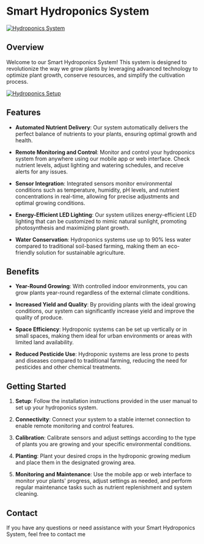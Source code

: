 # Smart Hydroponics System

[![Hydroponics System](hydroponics_system.jpg)](https://github.com/Sureshbabu0616/Smart-Hydroponics-System/blob/main/img1.png)

## Overview

Welcome to our Smart Hydroponics System! This system is designed to revolutionize the way we grow plants by leveraging advanced technology to optimize plant growth, conserve resources, and simplify the cultivation process.

[![Hydroponics Setup](hydroponics_setup.jpg)](https://github.com/Sureshbabu0616/Smart-Hydroponics-System/blob/main/img2.png)

## Features

- **Automated Nutrient Delivery**: Our system automatically delivers the perfect balance of nutrients to your plants, ensuring optimal growth and health.

- **Remote Monitoring and Control**: Monitor and control your hydroponics system from anywhere using our mobile app or web interface. Check nutrient levels, adjust lighting and watering schedules, and receive alerts for any issues.

- **Sensor Integration**: Integrated sensors monitor environmental conditions such as temperature, humidity, pH levels, and nutrient concentrations in real-time, allowing for precise adjustments and optimal growing conditions.

- **Energy-Efficient LED Lighting**: Our system utilizes energy-efficient LED lighting that can be customized to mimic natural sunlight, promoting photosynthesis and maximizing plant growth.

- **Water Conservation**: Hydroponics systems use up to 90% less water compared to traditional soil-based farming, making them an eco-friendly solution for sustainable agriculture.

## Benefits

- **Year-Round Growing**: With controlled indoor environments, you can grow plants year-round regardless of the external climate conditions.

- **Increased Yield and Quality**: By providing plants with the ideal growing conditions, our system can significantly increase yield and improve the quality of produce.

- **Space Efficiency**: Hydroponic systems can be set up vertically or in small spaces, making them ideal for urban environments or areas with limited land availability.

- **Reduced Pesticide Use**: Hydroponic systems are less prone to pests and diseases compared to traditional farming, reducing the need for pesticides and other chemical treatments.

## Getting Started

1. **Setup**: Follow the installation instructions provided in the user manual to set up your hydroponics system.

2. **Connectivity**: Connect your system to a stable internet connection to enable remote monitoring and control features.

3. **Calibration**: Calibrate sensors and adjust settings according to the type of plants you are growing and your specific environmental conditions.

4. **Planting**: Plant your desired crops in the hydroponic growing medium and place them in the designated growing area.

5. **Monitoring and Maintenance**: Use the mobile app or web interface to monitor your plants' progress, adjust settings as needed, and perform regular maintenance tasks such as nutrient replenishment and system cleaning.

## Contact

If you have any questions or need assistance with your Smart Hydroponics System, feel free to contact me
